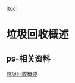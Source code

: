 [toc]

# 垃圾回收概述







## ps-相关资料

[垃圾回收概述](https://gitee.com/moxi159753/LearningNotes/tree/master/JVM/1_%E5%86%85%E5%AD%98%E4%B8%8E%E5%9E%83%E5%9C%BE%E5%9B%9E%E6%94%B6%E7%AF%87/14_%E5%9E%83%E5%9C%BE%E5%9B%9E%E6%94%B6%E6%A6%82%E8%BF%B0)
